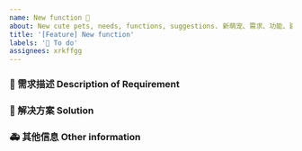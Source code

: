 ```yaml
---
name: New function 🌟
about: New cute pets, needs, functions, suggestions. 新萌宠、需求、功能、建议
title: '[Feature] New function'
labels: '🌟 To do'
assignees: xrkffgg
---
```


### 🥰 需求描述 Description of Requirement

<!-- 请在上方详细地描述需求或想要的萌宠名称，让大家都能理解。 -->
<!-- Please describe the name of the cute pet you need or want in detail above so that everyone can understand. -->

### 🧐 解决方案 Solution

<!-- 如果你有解决方案，请在上方清晰地阐述。 -->
<!-- If you have a solution, please state it clearly above. -->

### 🚑 其他信息 Other information

<!-- 请在上方输入，如截图等其他信息。-->
<!-- Please enter other information such as screenshots above. -->
